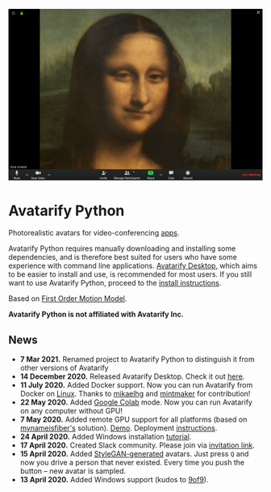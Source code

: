 ![](docs/mona.gif)

# Avatarify Python

Photorealistic avatars for video-conferencing [apps](#configure-video-meeting-app).

Avatarify Python requires manually downloading and installing some dependencies, and is therefore best suited for users who have some experience with command line applications. [Avatarify Desktop](https://github.com/alievk/avatarify-desktop), which aims to be easier to install and use, is recommended for most users. If you still want to use Avatarify Python, proceed to the [install instructions](docs/).

Based on [First Order Motion Model](https://github.com/AliaksandrSiarohin/first-order-model).

**Avatarify Python is not affiliated with Avatarify Inc.**

## News
- **7 Mar 2021.** Renamed project to Avatarify Python to distinguish it from other versions of Avatarify
- **14 December 2020.** Released Avatarify Desktop. Check it out [here](https://github.com/alievk/avatarify-desktop).
- **11 July 2020.** Added Docker support. Now you can run Avatarify from Docker on [Linux](#docker). Thanks to [mikaelhg](https://github.com/mikaelhg) and [mintmaker](https://github.com/mintmaker) for contribution!
- **22 May 2020.** Added [Google Colab](https://colab.research.google.com/github/alievk/avatarify/blob/master/avatarify.ipynb) mode. Now you can run Avatarify on any computer without GPU!
- **7 May 2020.** Added remote GPU support for all platforms (based on [mynameisfiber's](https://github.com/mynameisfiber) solution). [Demo](https://youtu.be/3Dz_bUIPYFM). Deployment [instructions](https://github.com/alievk/avatarify-python/wiki/Remote-GPU). 
- **24 April 2020.** Added Windows installation [tutorial](https://www.youtube.com/watch?v=lym9ANVb120).
- **17 April 2020.** Created Slack community. Please join via [invitation link](https://join.slack.com/t/avatarify/shared_invite/zt-dyoqy8tc-~4U2ObQ6WoxuwSaWKKVOgg).
- **15 April 2020.** Added [StyleGAN-generated](https://www.thispersondoesnotexist.com) avatars. Just press `Q` and now you drive a person that never existed. Every time you push the button – new avatar is sampled.
- **13 April 2020.** Added Windows support (kudos to [9of9](https://github.com/9of9)).

